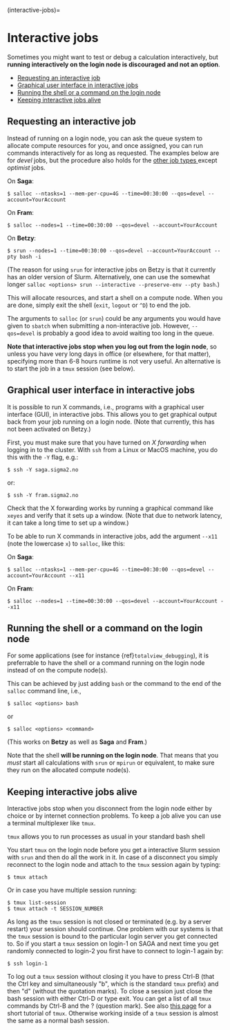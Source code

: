 (interactive-jobs)=

# Interactive jobs

Sometimes you might want to test or debug a calculation interactively,
but **running interactively on the login node is discouraged and not an
option**.

- [Requesting an interactive job](#requesting-an-interactive-job)
- [Graphical user interface in interactive jobs](#graphical-user-interface-in-interactive-jobs)
- [Running the shell or a command on the login node](#running-the-shell-or-a-command-on-the-login-node)
- [Keeping interactive jobs alive](#keeping-interactive-jobs-alive)


## Requesting an interactive job

Instead of running on a login node, you can ask the queue system to
allocate compute resources for you, and once assigned, you can run
commands interactively for as long as requested.  The examples below
are for _devel_ jobs, but the procedure also holds for the [other job
types ](choosing_job_types.md) except _optimist_ jobs.

On **Saga**:
```
$ salloc --ntasks=1 --mem-per-cpu=4G --time=00:30:00 --qos=devel --account=YourAccount
```

On **Fram**:
```
$ salloc --nodes=1 --time=00:30:00 --qos=devel --account=YourAccount
```

On **Betzy**:
```
$ srun --nodes=1 --time=00:30:00 --qos=devel --account=YourAccount --pty bash -i
```

(The reason for using `srun` for interactive jobs on Betzy is that it
currently has an older version of Slurm.  Alternatively, one can use
the somewhat longer `salloc <options> srun --interactive
--preserve-env --pty bash`.)

This will allocate resources, and start a shell on a compute node.
When you are done, simply exit the shell (`exit`, `logout` or `^D`) to
end the job.

The arguments to `salloc` (or `srun`) could be any arguments you
would have given to `sbatch` when submitting a non-interactive
job. However, `--qos=devel` is probably a good idea to avoid waiting
too long in the queue.

**Note that interactive jobs stop when you log out from the login
node**, so unless you have very long days in office (or elsewhere, for
that matter), specifying more than 6-8 hours runtime is not very
useful. An alternative is to start the job in a `tmux` session (see
below).


## Graphical user interface in interactive jobs

It is possible to run X commands, i.e., programs with a graphical user
interface (GUI), in interactive jobs. This allows you to get graphical
output back from your job running on a login node.  (Note that
currently, this has not been activated on Betzy.)

First, you must make sure that you have turned on *X forwarding* when logging
in to the cluster.  With `ssh` from a Linux or MacOS machine, you do this with
the `-Y` flag, e.g.:
```
$ ssh -Y saga.sigma2.no
```
or:
```
$ ssh -Y fram.sigma2.no
```

Check that the X forwarding works by running a graphical command like `xeyes`
and verify that it sets up a window.  (Note that due to network latency, it
can take a long time to set up a window.)

To be able to run X commands in interactive jobs, add the argument `--x11`
(note the lowercase `x`) to `salloc`, like this:

On **Saga**:
```
$ salloc --ntasks=1 --mem-per-cpu=4G --time=00:30:00 --qos=devel --account=YourAccount --x11
```

On **Fram**:
```
$ salloc --nodes=1 --time=00:30:00 --qos=devel --account=YourAccount --x11
```


## Running the shell or a command on the login node

For some applications (see for instance {ref}`totalview_debugging`),
it is preferrable to have the shell or a command running on the login
node instead of on the compute node(s).

This can be achieved by just adding `bash` or the command to the end of
the `salloc` command line, i.e.,
```
$ salloc <options> bash
```
or
```
$ salloc <options> <command>
```
(This works on **Betzy** as well as **Saga** and **Fram**.)

Note that the shell **will be running on the login node**.  That means
that you *must* start all calculations with `srun` or `mpirun` or
equivalent, to make sure they run on the allocated compute node(s).


## Keeping interactive jobs alive

Interactive jobs stop when you disconnect from the login node either by
choice or by internet connection problems. To keep a job alive you can
use a terminal multiplexer like `tmux`.

`tmux` allows you to run processes as usual in your standard bash shell

You start `tmux` on the login node before you get a interactive Slurm
session with `srun` and then do all the work in it. In case of a
disconnect you simply reconnect to the login node and attach to the `tmux`
session again by typing:
```
$ tmux attach
```
Or in case you have multiple session running:
```
$ tmux list-session
$ tmux attach -t SESSION_NUMBER
```

As long as the `tmux` session is not closed or terminated (e.g. by a
server restart) your session should continue. One problem with our
systems is that the `tmux` session is bound to the particular login server
you get connected to. So if you start a `tmux` session on login-1 on SAGA
and next time you get randomly connected to login-2 you first have to
connect to login-1 again by:
```
$ ssh login-1
```

To log out a `tmux` session without closing it you have to press Ctrl-B
(that the Ctrl key and simultaneously "b", which is the standard `tmux`
prefix) and then "d" (without the quotation marks). To close a session
just close the bash session with either Ctrl-D or type exit. You can get
a list of all `tmux` commands by Ctrl-B and the ? (question mark). See
also [this
page](https://www.hamvocke.com/blog/a-quick-and-easy-guide-to-tmux/) for
a short tutorial of `tmux`. Otherwise working inside of a `tmux` session is
almost the same as a normal bash session.
